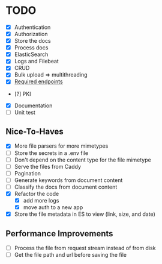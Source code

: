# TODO

- [x] Authentication
- [x] Authorization
- [x] Store the docs
- [x] Process docs
- [x] ElasticSearch
- [x] Logs and Filebeat
- [x] CRUD
- [x] Bulk upload => multithreading
- [x] [Required endpoints](TASK.md#external-api-documentation)
- [?] PKI
- [x] Documentation
- [ ] Unit test

## Nice-To-Haves

- [x] More file parsers for more mimetypes
- [ ] Store the secrets in a .env file
- [ ] Don't depend on the content type for the file mimetype
- [ ] Serve the files from Caddy
- [ ] Pagination
- [ ] Generate keywords from document content
- [ ] Classify the docs from document content
- [x] Refactor the code
  - [x] add more logs
  - [x] move auth to a new app
- [x] Store the file metadata in ES to view (link, size, and date)

## Performance Improvements

- [ ] Process the file from request stream instead of from disk
- [ ] Get the file path and url before saving the file
